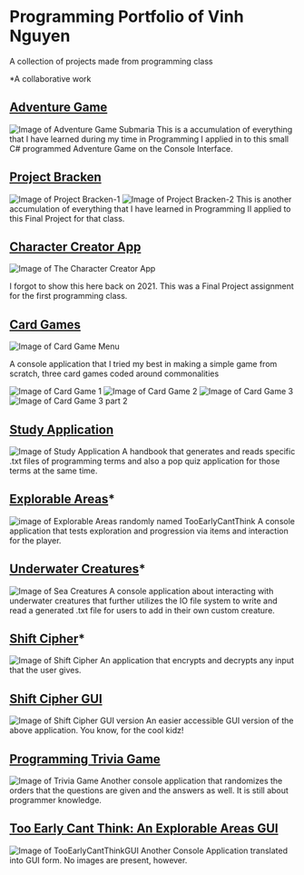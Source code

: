 # Programming Portfolio of Vinh Nguyen
A collection of projects made from programming class

*A collaborative work

## [Adventure Game](https://github.com/VN-That1Guy/AdventureGame-Submaria)
![Image of Adventure Game Submaria](https://raw.githubusercontent.com/VN-That1Guy/VN-That1Guy.github.io/1aa3d6dd764c970de1d180f18985adc0c09d08a7/images/AdventureGame.jpg)
This is a accumulation of everything that I have learned during my time in Programming I applied in to this small C# programmed Adventure Game on the Console Interface.

## [Project Bracken](https://github.com/VN-That1Guy/VN-BrackenCave-WPF)
![Image of Project Bracken-1](https://raw.githubusercontent.com/VN-That1Guy/VN-That1Guy.github.io/refs/heads/main/images/Screenshot%202024-12-05%20002919.png)
![Image of Project Bracken-2](https://raw.githubusercontent.com/VN-That1Guy/VN-That1Guy.github.io/refs/heads/main/images/Screenshot%202024-12-05%20003738.png)
This is another accumulation of everything that I have learned in Programming II applied to this Final Project for that class.

## [Character Creator App](https://github.com/VN-That1Guy/Character_Creator_App)
![Image of The Character Creator App](https://raw.githubusercontent.com/VN-That1Guy/VN-That1Guy.github.io/refs/heads/main/images/Screenshot%202024-12-06%20001229.png)

I forgot to show this here back on 2021. This was a Final Project assignment for the first programming class.

## [Card Games](https://github.com/VN-That1Guy/VN-CardGames)
![Image of Card Game Menu](https://raw.githubusercontent.com/VN-That1Guy/VN-That1Guy.github.io/refs/heads/main/images/Screenshot%202024-12-06%20000318.png)

A console application that I tried my best in making a simple game from scratch, three card games coded around commonalities

![Image of Card Game 1](https://raw.githubusercontent.com/VN-That1Guy/VN-That1Guy.github.io/refs/heads/main/images/Screenshot%202024-12-06%20000338.png)
![Image of Card Game 2](https://raw.githubusercontent.com/VN-That1Guy/VN-That1Guy.github.io/refs/heads/main/images/Screenshot%202024-12-06%20000349.png)
![Image of Card Game 3](https://raw.githubusercontent.com/VN-That1Guy/VN-That1Guy.github.io/refs/heads/main/images/Screenshot%202024-12-06%20000407.png)
![Image of Card Game 3 part 2](https://raw.githubusercontent.com/VN-That1Guy/VN-That1Guy.github.io/refs/heads/main/images/Screenshot%202024-12-06%20000416.png)

## [Study Application](https://github.com/VN-That1Guy/VN-ProgrammingStudyApplicationFinal)
![Image of Study Application](https://raw.githubusercontent.com/VN-That1Guy/VN-That1Guy.github.io/1aa3d6dd764c970de1d180f18985adc0c09d08a7/images/StudyApplication.jpg)
A handbook that generates and reads specific .txt files of programming terms and also a pop quiz application for those terms at the same time.

## [Explorable Areas](https://github.com/VN-That1Guy/AreaExploration-ToEarlyICantThink)*
![image of Explorable Areas randomly named TooEarlyCantThink](https://raw.githubusercontent.com/VN-That1Guy/VN-That1Guy.github.io/1aa3d6dd764c970de1d180f18985adc0c09d08a7/images/ExplorableAreas.jpg)
A console application that tests exploration and progression via items and interaction for the player.

## [Underwater Creatures](https://github.com/VN-That1Guy/CreaturesOfTheSeaWithJSON)*
![Image of Sea Creatures](https://raw.githubusercontent.com/VN-That1Guy/VN-That1Guy.github.io/1aa3d6dd764c970de1d180f18985adc0c09d08a7/images/SeaCreatures.jpg)
A console application about interacting with underwater creatures that further utilizes the IO file system to write and read a generated .txt file for users to add in their own custom creature.

## [Shift Cipher](https://github.com/VN-That1Guy/SubstitutionCipher)*
![Image of Shift Cipher](https://raw.githubusercontent.com/VN-That1Guy/VN-That1Guy.github.io/1aa3d6dd764c970de1d180f18985adc0c09d08a7/images/ShiftCypher.jpg)
An application that encrypts and decrypts any input that the user gives.

## [Shift Cipher GUI](https://github.com/VN-That1Guy/SubstitutionCipherGUI)
![Image of Shift Cipher GUI version](https://raw.githubusercontent.com/VN-That1Guy/VN-That1Guy.github.io/main/images/SubstitutionCipherGUI.png)
An easier accessible GUI version of the above application. You know, for the cool kidz!

## [Programming Trivia Game](https://github.com/VN-That1Guy/ProgrammingTriviaApplication)
![Image of Trivia Game](https://raw.githubusercontent.com/VN-That1Guy/VN-That1Guy.github.io/1aa3d6dd764c970de1d180f18985adc0c09d08a7/images/TriviaGame.jpg)
Another console application that randomizes the orders that the questions are given and the answers as well. It is still about programmer knowledge.

## [Too Early Cant Think: An Explorable Areas GUI](https://github.com/VN-That1Guy/TooEarlyCantThinkGUI)
![Image of TooEarlyCantThinkGUI](https://raw.githubusercontent.com/VN-That1Guy/VN-That1Guy.github.io/main/images/TooEarlyCantThinkGUI.png)
Another Console Application translated into GUI form. No images are present, however.
